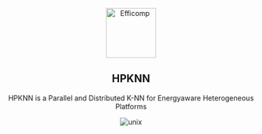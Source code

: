 <p align="center">
 <img width="100px" src="https://atcproyectos.ugr.es/efficomp/wp-content/uploads/2021/03/efficomp_logo1.svg" align="center" alt="Efficomp" />
 <h2 align="center">HPKNN</h2>
 <p align="center">HPKNN is a Parallel and Distributed K-NN for Energyaware Heterogeneous Platforms</p>
</p>
<div align="center">
 <img src="https://camo.githubusercontent.com/8284c94af11d380053b5751b96d4c904cf33ea887881213d413e0f14920549dc/68747470733a2f2f696d672e736869656c64732e696f2f62616467652f4f532d4c696e75782d696e666f726d6174696f6e616c3f7374796c653d666c61742d737175617265266c6f676f3d6c696e7578266c6f676f436f6c6f723d7768697465" align="center" alt="unix" /> 
 </div>
